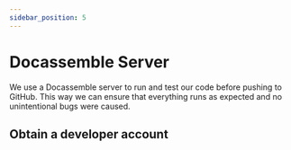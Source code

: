 ```yaml
---
sidebar_position: 5
---
```


# Docassemble Server

We use a Docassemble server to run and test our code before pushing to GitHub. This way we can ensure that everything runs as expected and no
unintentional bugs were caused.

## Obtain a developer account
